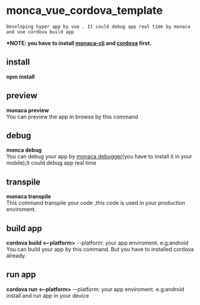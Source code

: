 # monca_vue_cordova_template
    Developing hyper app by vue . It could debug app real time by monaca and use cordova build app  
<strong>*NOTE: you have to install [monaca-cli](https://monaca.io/cli.html) and [cordova](http://cordova.apache.org/) first.</strong>

## install
<strong>npm install</strong>

## preview
<strong>monaca preview</strong></br>
You can preview the app in browse by this command

## debug
<strong>monca debug</strong></br>
You can debug your app by [monaca debugger](https://monaca.io/debugger.html)(you have to install it in your mobile),It could debug app real time

## transpile
<strong>monaca transpile</strong></br>
This command transpile your code ,this code is used in your production enviroment.

## build app
<strong>cordova build <--platform></strong>   --platform: your app enviroment. e.g:android</br>
You can build your app by this command. But you have to  installed cordova already.

## run app
<strong>cordova run <--platform></strong>   --platform: your app enviroment. e.g:android</br>
install and run app in your device
